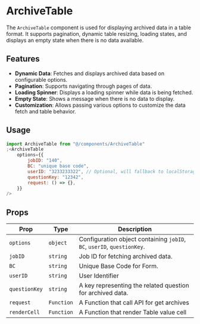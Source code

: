# ArchiveTable

The `ArchiveTable` component is used for displaying archived data in a table format. It supports pagination, dynamic table resizing, loading states, and displays an empty state when there is no data available.

## Features

-   **Dynamic Data**: Fetches and displays archived data based on configurable options.
-   **Pagination**: Supports navigating through pages of data.
-   **Loading Spinner**: Displays a loading spinner while data is being fetched.
-   **Empty State**: Shows a message when there is no data to display.
-   **Customization**: Allows passing various options to customize the data fetch and table behavior.

## Usage

```jsx
import ArchiveTable from "@/components/ArchiveTable"
;<ArchiveTable
    options={{
        jobID: "140",
        BC: "unique base code",
        userID: "3233233322", // Optional, will fallback to localStorage if not provided
        questionKey: "12342",
        request: () => {},
    }}
/>
```

## Props

| Prop          | Type       | Description                                                             |
| ------------- | ---------- | ----------------------------------------------------------------------- |
| `options`     | `object`   | Configuration object containing `jobID`, `BC`, `userID`, `questionKey`. |
| `jobID`       | `string`   | Job ID for fetching archived data.                                      |
| `BC`          | `string`   | Unique Base Code for Form.                                              |
| `userID`      | `string`   | User Identifier                                                         |
| `questionKey` | `string`   | A key representing the related question for archived data.              |
| `request`     | `Function` | A Function that call API for get archives                               |
| `renderCell`  | `Function` | A Function that render Table value cell                                 |
